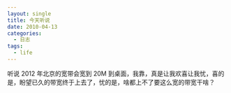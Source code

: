 ```yaml
---
layout: single
title: 今天听说
date: 2010-04-13
categories:
  - 日志
tags:
  - life
---
```


听说 2012 年北京的宽带会宽到 20M 到桌面，我靠，真是让我欢喜让我忧，喜的是，盼望已久的带宽终于上去了，忧的是，啥都上不了要这么宽的带宽干啥？
